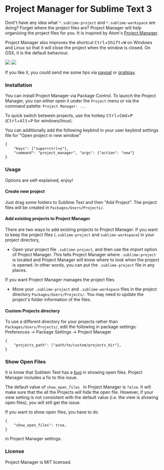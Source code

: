Project Manager for Sublime Text 3
===

Dont't have any idea what `*.sublime-project` and `*.sublime-workspace` are doing? Forget where the project files are? Project Manager will help organizing the project files for you. It is inspired by Atom's [Project Manager](https://atom.io/packages/project-manager).

Project Manager also improves the shortcut <kbd>Ctrl</kbd>+<kbd>Shift</kbd>+<kbd>W</kbd> on Windows and Linux so that it will close the project when the window is closed. On OSX, it is the default behaviour.

![](https://raw.githubusercontent.com/randy3k/Project-Manager/master/pm.png)
![](https://raw.githubusercontent.com/randy3k/Project-Manager/master/pm2.png)

If you like it, you could send me some tips via [paypal](https://www.paypal.com/cgi-bin/webscr?cmd=_donations&business=YAPVT8VB6RR9C&lc=US&item_name=tips&currency_code=USD&bn=PP%2dDonationsBF%3abtn_donateCC_LG%2egif%3aNonHosted) or [gratipay](https://gratipay.com/~randy3k/).

### Installation

You can install Project Manager via Package Control. To launch the Project Manager, you can either open it under the `Project` menu or via the command palette: `Project Manager: ...`

To quick switch between projects, use the hotkey <kbd>Ctrl</kbd>+<kbd>Cmd</kbd>+<kbd>P</kbd> (<kbd>Ctrl</kbd>+<kbd>Alt</kbd>+<kbd>P</kbd> for windows/linux).

You can additionally add the following keybind in your user keybind settings file for "Open project in new window"

```
{
    "keys": ["super+ctrl+o"],
    "command": "project_manager", "args": {"action": "new"}
}
```

### Usage
Options are self-explained, enjoy!

#### Create new project

Just drag some folders to Sublime Text and then "Add Project". The project files will be created in `Packages/Users/Projects/`.

#### Add existing projects to Project Manager

There are two ways to add existing projects to Project Manager. 
If you want to keep the project files (`.sublime-project` and `sublime-workspace`) in your project directory,

- Open your project file `.sublime-project`, and then use the import option of Project Manager. This tells Project Manager where `.sublime-project` is located and Project Manager will know where to look when the project is opened. In other words, you can put the `.sublime-project` file in any places.

If you want Project Manager manages the project files

- Move your `.sublime-project` and `.sublime-workspace` files in the project directory `Packages/Users/Projects/`. You may need to update the project's folder information of the files.


#### Custom Projects directory

To use a different directory for your projects rather than `Packages/Users/Projects/`, edit the following in package settings: Preferences -> Package Settings -> Project Manager

```
{
    "projects_path": ["path/to/custom/projects_dir"],
}
```


### Show Open Files

It is know that Subliem Text has a [bug](https://github.com/SublimeTextIssues/Core/issues/62) in showing open files. Project Manager includes a fix to this issue.

The default value of  `show_open_files ` in Project Manager is `false`. It will make sure that the all the Projects will hide the open file. However, if your view setting is not consistent with the default value (i.e. the view is showing open files), you will still get the issue. 

If you want to show open files, you have to do

```
{
    "show_open_files": true,
}
```

in Project Manager settings.


### License

Project Manager is MIT licensed.
